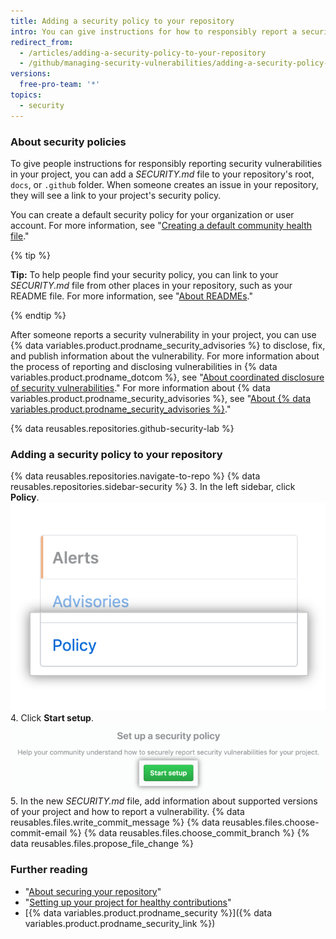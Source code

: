 ```yaml
---
title: Adding a security policy to your repository
intro: You can give instructions for how to responsibly report a security vulnerability in your project by adding a security policy to your repository.
redirect_from:
  - /articles/adding-a-security-policy-to-your-repository
  - /github/managing-security-vulnerabilities/adding-a-security-policy-to-your-repository
versions:
  free-pro-team: '*'
topics:
  - security
---
```


### About security policies

To give people instructions for responsibly reporting security vulnerabilities in your project, you can add a _SECURITY.md_ file to your repository's root, `docs`, or `.github` folder. When someone creates an issue in your repository, they will see a link to your project's security policy.

You can create a default security policy for your organization or user account. For more information, see "[Creating a default community health file](/github/building-a-strong-community/creating-a-default-community-health-file)."

{% tip %}

**Tip:** To help people find your security policy, you can link to your _SECURITY.md_ file from other places in your repository, such as your README file. For more information, see "[About READMEs](/articles/about-readmes)."

{% endtip %}

After someone reports a security vulnerability in your project, you can use {% data variables.product.prodname_security_advisories %} to disclose, fix, and publish information about the vulnerability. For more information about the process of reporting and disclosing vulnerabilities in {% data variables.product.prodname_dotcom %}, see "[About coordinated disclosure of security vulnerabilities](/code-security/security-advisories/about-coordinated-disclosure-of-security-vulnerabilities#about-reporting-and-disclosing-vulnerabilities-in-github)." For more information about {% data variables.product.prodname_security_advisories %}, see "[About {% data variables.product.prodname_security_advisories %}](/github/managing-security-vulnerabilities/about-github-security-advisories)."

{% data reusables.repositories.github-security-lab %}

### Adding a security policy to your repository

{% data reusables.repositories.navigate-to-repo %}
{% data reusables.repositories.sidebar-security %}
3. In the left sidebar, click **Policy**.
  ![Policy tab](/assets/images/help/security/policy-tab.png)
4. Click **Start setup**.
  ![Start setup button](/assets/images/help/security/start-setup-policy-button.png)
5. In the new _SECURITY.md_ file, add information about supported versions of your project and how to report a vulnerability.
{% data reusables.files.write_commit_message %}
{% data reusables.files.choose-commit-email %}
{% data reusables.files.choose_commit_branch %}
{% data reusables.files.propose_file_change %}

### Further reading

- "[About securing your repository](/github/administering-a-repository/about-securing-your-repository)"
- "[Setting up your project for healthy contributions](/github/building-a-strong-community/setting-up-your-project-for-healthy-contributions)"
- [{% data variables.product.prodname_security %}]({% data variables.product.prodname_security_link %})
